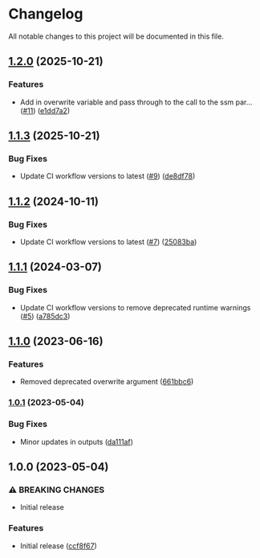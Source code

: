 # Changelog

All notable changes to this project will be documented in this file.

## [1.2.0](https://github.com/terraform-aws-modules/terraform-aws-ssm-parameter/compare/v1.1.3...v1.2.0) (2025-10-21)

### Features

* Add in overwrite variable and pass through to the call to the ssm par… ([#11](https://github.com/terraform-aws-modules/terraform-aws-ssm-parameter/issues/11)) ([e1dd7a2](https://github.com/terraform-aws-modules/terraform-aws-ssm-parameter/commit/e1dd7a268c5925b87aa8859c35d73d2b14a2503e))

## [1.1.3](https://github.com/terraform-aws-modules/terraform-aws-ssm-parameter/compare/v1.1.2...v1.1.3) (2025-10-21)

### Bug Fixes

* Update CI workflow versions to latest ([#9](https://github.com/terraform-aws-modules/terraform-aws-ssm-parameter/issues/9)) ([de8df78](https://github.com/terraform-aws-modules/terraform-aws-ssm-parameter/commit/de8df78dae1e027a5688a6b6c584d6aa82882c44))

## [1.1.2](https://github.com/terraform-aws-modules/terraform-aws-ssm-parameter/compare/v1.1.1...v1.1.2) (2024-10-11)


### Bug Fixes

* Update CI workflow versions to latest ([#7](https://github.com/terraform-aws-modules/terraform-aws-ssm-parameter/issues/7)) ([25083ba](https://github.com/terraform-aws-modules/terraform-aws-ssm-parameter/commit/25083ba701549cfe4eb0d57c3fa659fb381f53ac))

## [1.1.1](https://github.com/terraform-aws-modules/terraform-aws-ssm-parameter/compare/v1.1.0...v1.1.1) (2024-03-07)


### Bug Fixes

* Update CI workflow versions to remove deprecated runtime warnings ([#5](https://github.com/terraform-aws-modules/terraform-aws-ssm-parameter/issues/5)) ([a785dc3](https://github.com/terraform-aws-modules/terraform-aws-ssm-parameter/commit/a785dc334790ff6dea0d0c3f44ce32cfcf4e14cb))

## [1.1.0](https://github.com/terraform-aws-modules/terraform-aws-ssm-parameter/compare/v1.0.1...v1.1.0) (2023-06-16)


### Features

* Removed deprecated overwrite argument ([661bbc6](https://github.com/terraform-aws-modules/terraform-aws-ssm-parameter/commit/661bbc6c37e2eb594da2a9d32b71279b1654ac9e))

### [1.0.1](https://github.com/terraform-aws-modules/terraform-aws-ssm-parameter/compare/v1.0.0...v1.0.1) (2023-05-04)


### Bug Fixes

* Minor updates in outputs ([da111af](https://github.com/terraform-aws-modules/terraform-aws-ssm-parameter/commit/da111af2451c2b1dcefa44f1b0d185cb18ef5ee8))

## 1.0.0 (2023-05-04)


### ⚠ BREAKING CHANGES

* Initial release

### Features

* Initial release ([ccf8f67](https://github.com/terraform-aws-modules/terraform-aws-ssm-parameter/commit/ccf8f673f26c908fefb8f636460e00d00ba92215))
